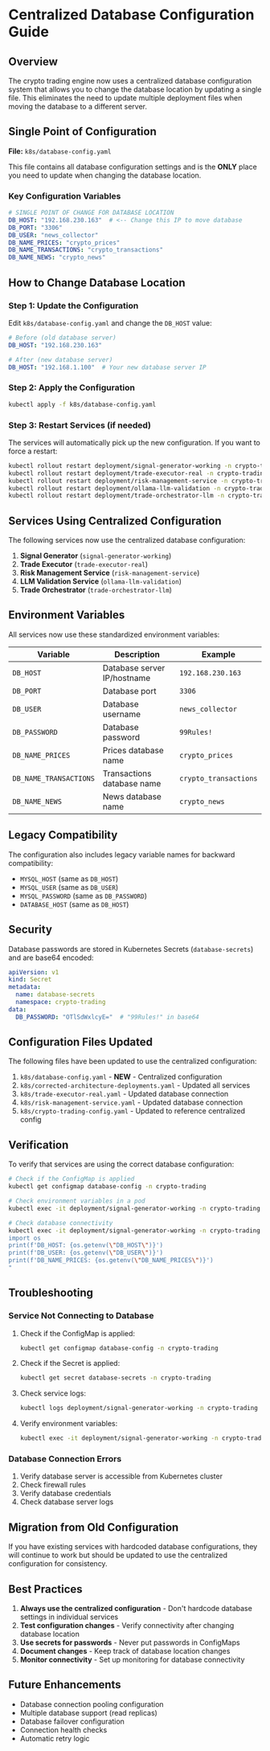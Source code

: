# Centralized Database Configuration Guide

## Overview

The crypto trading engine now uses a centralized database configuration system that allows you to change the database location by updating a single file. This eliminates the need to update multiple deployment files when moving the database to a different server.

## Single Point of Configuration

**File:** `k8s/database-config.yaml`

This file contains all database configuration settings and is the **ONLY** place you need to update when changing the database location.

### Key Configuration Variables

```yaml
# SINGLE POINT OF CHANGE FOR DATABASE LOCATION
DB_HOST: "192.168.230.163"  # <-- Change this IP to move database
DB_PORT: "3306"
DB_USER: "news_collector"
DB_NAME_PRICES: "crypto_prices"
DB_NAME_TRANSACTIONS: "crypto_transactions"
DB_NAME_NEWS: "crypto_news"
```

## How to Change Database Location

### Step 1: Update the Configuration

Edit `k8s/database-config.yaml` and change the `DB_HOST` value:

```yaml
# Before (old database server)
DB_HOST: "192.168.230.163"

# After (new database server)
DB_HOST: "192.168.1.100"  # Your new database server IP
```

### Step 2: Apply the Configuration

```bash
kubectl apply -f k8s/database-config.yaml
```

### Step 3: Restart Services (if needed)

The services will automatically pick up the new configuration. If you want to force a restart:

```bash
kubectl rollout restart deployment/signal-generator-working -n crypto-trading
kubectl rollout restart deployment/trade-executor-real -n crypto-trading
kubectl rollout restart deployment/risk-management-service -n crypto-trading
kubectl rollout restart deployment/ollama-llm-validation -n crypto-trading
kubectl rollout restart deployment/trade-orchestrator-llm -n crypto-trading
```

## Services Using Centralized Configuration

The following services now use the centralized database configuration:

1. **Signal Generator** (`signal-generator-working`)
2. **Trade Executor** (`trade-executor-real`)
3. **Risk Management Service** (`risk-management-service`)
4. **LLM Validation Service** (`ollama-llm-validation`)
5. **Trade Orchestrator** (`trade-orchestrator-llm`)

## Environment Variables

All services now use these standardized environment variables:

| Variable | Description | Example |
|----------|-------------|---------|
| `DB_HOST` | Database server IP/hostname | `192.168.230.163` |
| `DB_PORT` | Database port | `3306` |
| `DB_USER` | Database username | `news_collector` |
| `DB_PASSWORD` | Database password | `99Rules!` |
| `DB_NAME_PRICES` | Prices database name | `crypto_prices` |
| `DB_NAME_TRANSACTIONS` | Transactions database name | `crypto_transactions` |
| `DB_NAME_NEWS` | News database name | `crypto_news` |

## Legacy Compatibility

The configuration also includes legacy variable names for backward compatibility:

- `MYSQL_HOST` (same as `DB_HOST`)
- `MYSQL_USER` (same as `DB_USER`)
- `MYSQL_PASSWORD` (same as `DB_PASSWORD`)
- `DATABASE_HOST` (same as `DB_HOST`)

## Security

Database passwords are stored in Kubernetes Secrets (`database-secrets`) and are base64 encoded:

```yaml
apiVersion: v1
kind: Secret
metadata:
  name: database-secrets
  namespace: crypto-trading
data:
  DB_PASSWORD: "OTlSdWxlcyE="  # "99Rules!" in base64
```

## Configuration Files Updated

The following files have been updated to use the centralized configuration:

1. `k8s/database-config.yaml` - **NEW** - Centralized configuration
2. `k8s/corrected-architecture-deployments.yaml` - Updated all services
3. `k8s/trade-executor-real.yaml` - Updated database connection
4. `k8s/risk-management-service.yaml` - Updated database connection
5. `k8s/crypto-trading-config.yaml` - Updated to reference centralized config

## Verification

To verify that services are using the correct database configuration:

```bash
# Check if the ConfigMap is applied
kubectl get configmap database-config -n crypto-trading

# Check environment variables in a pod
kubectl exec -it deployment/signal-generator-working -n crypto-trading -- env | grep DB_

# Check database connectivity
kubectl exec -it deployment/signal-generator-working -n crypto-trading -- python -c "
import os
print(f'DB_HOST: {os.getenv(\"DB_HOST\")}')
print(f'DB_USER: {os.getenv(\"DB_USER\")}')
print(f'DB_NAME_PRICES: {os.getenv(\"DB_NAME_PRICES\")}')
"
```

## Troubleshooting

### Service Not Connecting to Database

1. Check if the ConfigMap is applied:
   ```bash
   kubectl get configmap database-config -n crypto-trading
   ```

2. Check if the Secret is applied:
   ```bash
   kubectl get secret database-secrets -n crypto-trading
   ```

3. Check service logs:
   ```bash
   kubectl logs deployment/signal-generator-working -n crypto-trading
   ```

4. Verify environment variables:
   ```bash
   kubectl exec -it deployment/signal-generator-working -n crypto-trading -- env | grep DB_
   ```

### Database Connection Errors

1. Verify database server is accessible from Kubernetes cluster
2. Check firewall rules
3. Verify database credentials
4. Check database server logs

## Migration from Old Configuration

If you have existing services with hardcoded database configurations, they will continue to work but should be updated to use the centralized configuration for consistency.

## Best Practices

1. **Always use the centralized configuration** - Don't hardcode database settings in individual services
2. **Test configuration changes** - Verify connectivity after changing database location
3. **Use secrets for passwords** - Never put passwords in ConfigMaps
4. **Document changes** - Keep track of database location changes
5. **Monitor connectivity** - Set up monitoring for database connectivity

## Future Enhancements

- Database connection pooling configuration
- Multiple database support (read replicas)
- Database failover configuration
- Connection health checks
- Automatic retry logic
